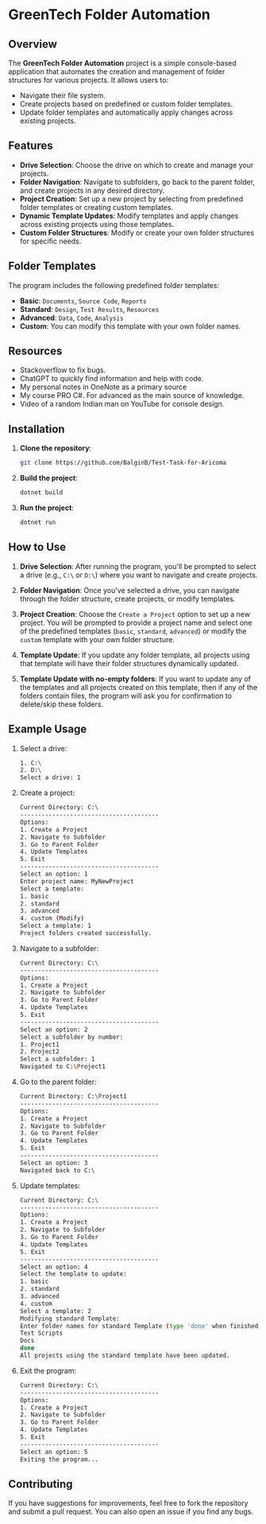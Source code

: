 # GreenTech Folder Automation

## Overview

The **GreenTech Folder Automation** project is a simple console-based application that automates the creation and management of folder structures for various projects. It allows users to:
- Navigate their file system.
- Create projects based on predefined or custom folder templates.
- Update folder templates and automatically apply changes across existing projects.

## Features

- **Drive Selection**: Choose the drive on which to create and manage your projects.
- **Folder Navigation**: Navigate to subfolders, go back to the parent folder, and create projects in any desired directory.
- **Project Creation**: Set up a new project by selecting from predefined folder templates or creating custom templates.
- **Dynamic Template Updates**: Modify templates and apply changes across existing projects using those templates.
- **Custom Folder Structures**: Modify or create your own folder structures for specific needs.

## Folder Templates

The program includes the following predefined folder templates:
- **Basic**: `Documents`, `Source Code`, `Reports`
- **Standard**: `Design`, `Test Results`, `Resources`
- **Advanced**: `Data`, `Code`, `Analysis`
- **Custom**: You can modify this template with your own folder names.

## Resources

- Stackoverflow to fix bugs.
- ChatGPT to quickly find information and help with code.
- My personal notes in OneNote as a primary source
- My course PRO C#. For advanced as the main source of knowledge.
- Video of a random Indian man on YouTube for console design.

## Installation

1. **Clone the repository**:
    ```bash
    git clone https://github.com/BalginB/Test-Task-for-Aricoma
    ```

2. **Build the project**:
    ```bash
    dotnet build
    ```

3. **Run the project**:
    ```bash
    dotnet run
    ```

## How to Use

1. **Drive Selection**:
   After running the program, you'll be prompted to select a drive (e.g., `C:\` or `D:\`) where you want to navigate and create projects.

2. **Folder Navigation**:
   Once you've selected a drive, you can navigate through the folder structure, create projects, or modify templates.

3. **Project Creation**:
   Choose the `Create a Project` option to set up a new project. You will be prompted to provide a project name and select one of the predefined templates (`basic`, `standard`, `advanced`) or modify the `custom` template with your own folder structure.

4. **Template Update**:
   If you update any folder template, all projects using that template will have their folder structures dynamically updated.

5. **Template Update with no-empty folders**:
   If you want to update any of the templates and all projects created on this template, then if any of the folders contain files, the program will ask you for confirmation to delete/skip these folders.

## Example Usage

1. Select a drive:
    ```bash
    1. C:\
    2. D:\
    Select a drive: 1
    ```

2. Create a project:
    ```bash
    Current Directory: C:\
    ---------------------------------------
    Options:
    1. Create a Project
    2. Navigate to Subfolder
    3. Go to Parent Folder
    4. Update Templates
    5. Exit
    ---------------------------------------
    Select an option: 1
    Enter project name: MyNewProject
    Select a template:
    1. basic
    2. standard
    3. advanced
    4. custom (Modify)
    Select a template: 1
    Project folders created successfully.  
    ```

3. Navigate to a subfolder:
    ```bash
    Current Directory: C:\
    ---------------------------------------
    Options:
    1. Create a Project
    2. Navigate to Subfolder
    3. Go to Parent Folder
    4. Update Templates
    5. Exit
    ---------------------------------------
    Select an option: 2
    Select a subfolder by number:
    1. Project1
    2. Project2
    Select a subfolder: 1
    Navigated to C:\Project1
    ```
4. Go to the parent folder:
    ```bash
    Current Directory: C:\Project1
    ---------------------------------------
    Options:
    1. Create a Project
    2. Navigate to Subfolder
    3. Go to Parent Folder
    4. Update Templates
    5. Exit
    ---------------------------------------
    Select an option: 3
    Navigated back to C:\  
    ```
5. Update templates:
    ```bash
    Current Directory: C:\
    ---------------------------------------
    Options:
    1. Create a Project
    2. Navigate to Subfolder
    3. Go to Parent Folder
    4. Update Templates
    5. Exit
    ---------------------------------------
    Select an option: 4
    Select the template to update:
    1. basic
    2. standard
    3. advanced
    4. custom
    Select a template: 2
    Modifying standard Template:
    Enter folder names for standard Template (type 'done' when finished):
    Test Scripts
    Docs
    done
    All projects using the standard template have been updated.
    ```
6. Exit the program:
    ```bash
    Current Directory: C:\
    ---------------------------------------
    Options:
    1. Create a Project
    2. Navigate to Subfolder
    3. Go to Parent Folder
    4. Update Templates
    5. Exit
    ---------------------------------------
    Select an option: 5
    Exiting the program...
    ```

## Contributing

If you have suggestions for improvements, feel free to fork the repository and submit a pull request. You can also open an issue if you find any bugs.


